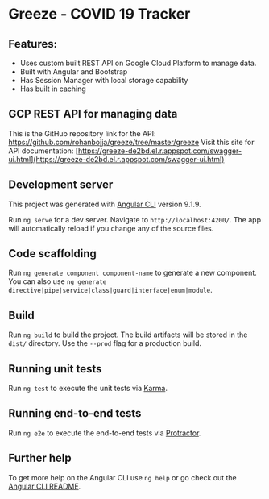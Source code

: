 # Greeze - COVID 19 Tracker

## Features:
* Uses custom built REST API on Google Cloud Platform to manage data.
* Built with Angular and Bootstrap
* Has Session Manager with local storage capability
* Has built in caching

## GCP REST API for managing data
This is the GitHub repository link for the API: https://github.com/rohanbojja/greeze/tree/master/greeze
Visit this site for API documentation: [https://greeze-de2bd.el.r.appspot.com/swagger-ui.html](https://greeze-de2bd.el.r.appspot.com/swagger-ui.html)


## Development server
This project was generated with [Angular CLI](https://github.com/angular/angular-cli) version 9.1.9.

Run `ng serve` for a dev server. Navigate to `http://localhost:4200/`. The app will automatically reload if you change any of the source files.

## Code scaffolding

Run `ng generate component component-name` to generate a new component. You can also use `ng generate directive|pipe|service|class|guard|interface|enum|module`.

## Build

Run `ng build` to build the project. The build artifacts will be stored in the `dist/` directory. Use the `--prod` flag for a production build.

## Running unit tests

Run `ng test` to execute the unit tests via [Karma](https://karma-runner.github.io).

## Running end-to-end tests

Run `ng e2e` to execute the end-to-end tests via [Protractor](http://www.protractortest.org/).

## Further help

To get more help on the Angular CLI use `ng help` or go check out the [Angular CLI README](https://github.com/angular/angular-cli/blob/master/README.md).
